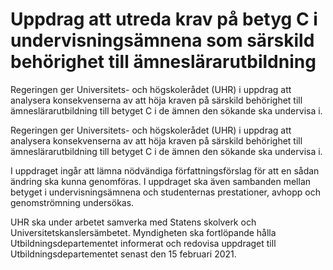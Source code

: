 # Uppdrag att utreda krav på betyg C i undervisningsämnena som särskild behörighet till ämneslärarutbildning

Regeringen ger Universitets- och högskolerådet (UHR) i uppdrag att analysera konsekvenserna av att höja kraven på särskild behörighet till ämneslärarutbildning till betyget C i de ämnen den sökande ska undervisa i.

Regeringen ger Universitets- och högskolerådet (UHR) i uppdrag att analysera konsekvenserna av att höja kraven på särskild behörighet till ämneslärarutbildning till betyget C i de ämnen den sökande ska undervisa i.

I uppdraget ingår att lämna nödvändiga författningsförslag för att en sådan ändring ska kunna genomföras. I uppdraget ska även sambanden mellan betyget i undervisningsämnena och studenternas prestationer, avhopp och genomströmning undersökas.

UHR ska under arbetet samverka med Statens skolverk och Universitetskanslersämbetet. Myndigheten ska fortlöpande hålla Utbildningsdepartementet informerat och redovisa uppdraget till Utbildningsdepartementet senast den 15 februari 2021.

